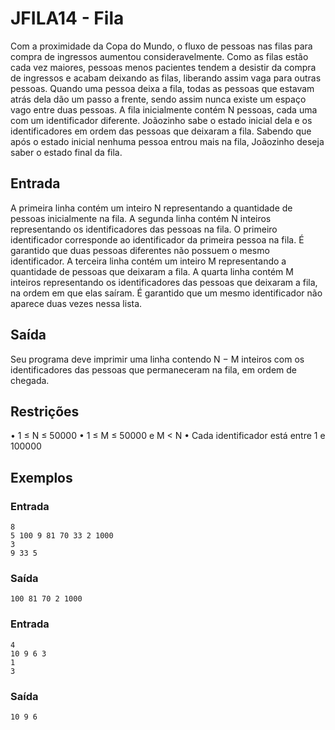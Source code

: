 # JFILA14 - Fila
Com a proximidade da Copa do Mundo, o fluxo de pessoas nas filas para compra de ingressos aumentou consideravelmente. Como as filas estão cada vez maiores, pessoas menos pacientes tendem a desistir da compra de ingressos e acabam deixando as filas, liberando assim vaga para outras pessoas. Quando uma pessoa deixa a fila, todas as pessoas que estavam atrás dela dão um passo a frente, sendo assim nunca existe um espaço vago entre duas pessoas. A fila inicialmente contém N pessoas, cada uma com um identificador diferente. Joãozinho sabe o estado inicial dela e os identificadores em ordem das pessoas que deixaram a fila. Sabendo que após o estado inicial nenhuma pessoa entrou mais na fila, Joãozinho deseja saber o estado final da fila.

## Entrada
A primeira linha contém um inteiro N representando a quantidade de pessoas inicialmente na fila. A segunda linha contém N inteiros representando os identificadores das pessoas na fila. O primeiro identificador corresponde ao identificador da primeira pessoa na fila. É garantido que duas pessoas diferentes não possuem o mesmo identificador. A terceira linha contém um inteiro M representando a quantidade de pessoas que deixaram a fila. A quarta linha contém M inteiros representando os identificadores das pessoas que deixaram a fila, na ordem em que elas saíram. É garantido que um mesmo identificador não aparece duas vezes nessa lista.

## Saída
Seu programa deve imprimir uma linha contendo N − M inteiros com os identificadores das pessoas que permaneceram na fila, em ordem de chegada.

## Restrições
• 1 ≤ N ≤ 50000
• 1 ≤ M ≤ 50000 e M < N
• Cada identificador está entre 1 e 100000

## Exemplos

### Entrada
```
8
5 100 9 81 70 33 2 1000
3
9 33 5
```

### Saída
```100 81 70 2 1000```

### Entrada
``` 
4
10 9 6 3
1
3
```
### Saída
```10 9 6```
